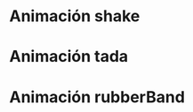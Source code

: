 <html>
  <head>
    <link rel="stylesheet" href="animate.min.css">
  </head>
  <body>
    <h1 class="animated infinite shake">Animación shake</h1>
    <h1 class="animated infinite tada">Animación tada</h1>
    <h1 class="animated infinite rubberBand">Animación rubberBand</h1>
  </body>
</html>
